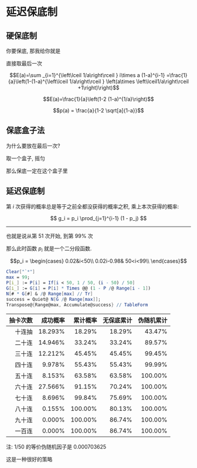 # 延迟保底制

## 硬保底制

你要保底, 那我给你就是

直接取最后一次

$$E(a)=\sum _{i=1}^{\left\lceil 1/a\right\rceil } i\times a (1-a)^{i-1}
=\frac{1}{a}\left(1-(1-a)^{\left\lceil 1/a\right\rceil } \left(a\times \left\lceil1/a\right\rceil +1\right)\right)$$

$$E(a)=\frac{1}{a}\left(1-2 (1-a)^{1/a}\right)$$

$$p(a) = \frac{a}{1-2 \sqrt[a]{1-a}}$$


## 保底盒子法

为什么要放在最后一次?

取一个盒子, 摇匀

那么保底一定在这个盒子里


## 延迟保底制


第 $i$ 次获得的概率总是等于之前全都没获得的概率之积, 乘上本次获得的概率:

$$ g_i = p_i \prod_{j=1}^{i-1} (1 - p_j) $$

---

也就是说从第 51 次开始, 到第 99% 次


那么此时函数 $p_i$ 就是一个二分段函数.

$$p_i = \begin{cases}
0.02&i<50\\
0.02i-0.98& 50<i<99\\
\end{cases}$$



```mathematica
Clear["`*"]
max = 99;
P[i_] := P[i] = If[i < 50, 1 / 50, (i - 50) / 50]
G[i_] := G[i] = P[i] * Times @@ (1 - P /@ Range[i - 1])
N[# * G[#] & /@ Range[max] // Tr]
success = Quiet@ N[G /@ Range[max]];
Transpose@{Range@max, Accumulate@success} // TableForm
```




| 抽卡次数 | 成功概率 | 累计概率 | 无保底累计 | 伪随机累计 |
| -------: | -------: | -------: | ---------: | ---------: |
|   十连抽 |  18.293% |   18.29% |     18.29% |     43.47% |
|   二十连 |  14.946% |   33.24% |     33.24% |     89.57% |
|   三十连 |  12.212% |   45.45% |     45.45% |     99.45% |
|   四十连 |   9.978% |   55.43% |     55.43% |     99.99% |
|   五十连 |   8.153% |   63.58% |     63.58% |    100.00% |
|   六十连 |  27.566% |   91.15% |     70.24% |    100.00% |
|   七十连 |   8.696% |   99.84% |     75.69% |    100.00% |
|   八十连 |   0.155% |  100.00% |     80.13% |    100.00% |
|   九十连 |   0.000% |  100.00% |     86.74% |    100.00% |
|   一百连 |   0.000% |  100.00% |     86.74% |    100.00% |

注: 1/50 的等价伪随机因子是 0.000703625


这是一种很好的策略


